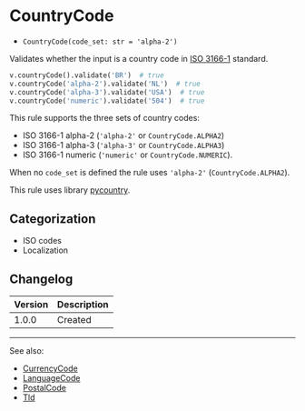 # CountryCode

- `CountryCode(code_set: str = 'alpha-2')`

Validates whether the input is a country code in [ISO 3166-1][] standard.

```python
v.countryCode().validate('BR')  # true
v.countryCode('alpha-2').validate('NL')  # true
v.countryCode('alpha-3').validate('USA')  # true
v.countryCode('numeric').validate('504')  # true
```

This rule supports the three sets of country codes:

- ISO 3166-1 alpha-2 (`'alpha-2'` or `CountryCode.ALPHA2`)
- ISO 3166-1 alpha-3 (`'alpha-3'` or `CountryCode.ALPHA3`)
- ISO 3166-1 numeric (`'numeric'` or `CountryCode.NUMERIC`).

When no `code_set` is defined the rule uses `'alpha-2'` (`CountryCode.ALPHA2`).

This rule uses library [pycountry][].

## Categorization

- ISO codes
- Localization

## Changelog

Version | Description
--------|-------------
  1.0.0 | Created

***
See also:

- [CurrencyCode](CurrencyCode.md)
- [LanguageCode](LanguageCode.md)
- [PostalCode](PostalCode.md)
- [Tld](Tld.md)

[ISO 3166-1]: https://wikipedia.org/wiki/ISO_3166-1
[pycountry]: https://pypi.org/project/pycountry/